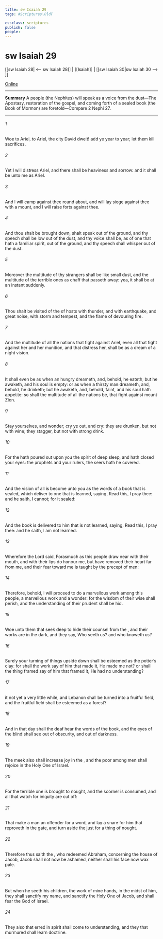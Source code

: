 ```yaml
---
title: sw Isaiah 29
tags: #Scriptures\OldT

cssclass: scriptures
publish: false
people:
---
```


# sw Isaiah 29
[[sw Isaiah 28| <-- sw Isaiah 28]] | [[Isaiah]] | [[sw Isaiah 30|sw Isaiah 30 --> ]]

[Online](https://churchofjesuschrist.org/study/scriptures/ot/isa/29?lang=eng)

---
__Summary__
A people (the Nephites) will speak as a voice from the dust—The Apostasy, restoration of the gospel, and coming forth of a sealed book (the Book of Mormon) are foretold—Compare 2 Nephi 27.

---
###### 1 
Woe to Ariel, to Ariel, the city  David dwelt! add ye year to year; let them kill sacrifices.

###### 2 
Yet I will distress Ariel, and there shall be heaviness and sorrow: and it shall be unto me as Ariel.

###### 3 
And I will camp against thee round about, and will lay siege against thee with a mount, and I will raise forts against thee.

###### 4 
And thou shalt be brought down,  shalt speak out of the ground, and thy speech shall be low out of the dust, and thy voice shall be, as of one that hath a familiar spirit, out of the ground, and thy speech shall whisper out of the dust.

###### 5 
Moreover the multitude of thy strangers shall be like small dust, and the multitude of the terrible ones  as chaff that passeth away: yea, it shall be at an instant suddenly.

###### 6 
Thou shalt be visited of the  of hosts with thunder, and with earthquake, and great noise, with storm and tempest, and the flame of devouring fire.

###### 7 
And the multitude of all the nations that fight against Ariel, even all that fight against her and her munition, and that distress her, shall be as a dream of a night vision.

###### 8 
It shall even be as when an hungry  dreameth, and, behold, he eateth; but he awaketh, and his soul is empty: or as when a thirsty man dreameth, and, behold, he drinketh; but he awaketh, and, behold,  faint, and his soul hath appetite: so shall the multitude of all the nations be, that fight against mount Zion.

###### 9 
Stay yourselves, and wonder; cry ye out, and cry: they are drunken, but not with wine; they stagger, but not with strong drink.

###### 10 
For the  hath poured out upon you the spirit of deep sleep, and hath closed your eyes: the prophets and your rulers, the seers hath he covered.

###### 11 
And the vision of all is become unto you as the words of a book that is sealed, which  deliver to one that is learned, saying, Read this, I pray thee: and he saith, I cannot; for it  sealed:

###### 12 
And the book is delivered to him that is not learned, saying, Read this, I pray thee: and he saith, I am not learned.

###### 13 
Wherefore the Lord said, Forasmuch as this people draw near  with their mouth, and with their lips do honour me, but have removed their heart far from me, and their fear toward me is taught by the precept of men:

###### 14 
Therefore, behold, I will proceed to do a marvellous work among this people,  a marvellous work and a wonder: for the wisdom of their wise  shall perish, and the understanding of their prudent  shall be hid.

###### 15 
Woe unto them that seek deep to hide their counsel from the , and their works are in the dark, and they say, Who seeth us? and who knoweth us?

###### 16 
Surely your turning of things upside down shall be esteemed as the potter’s clay: for shall the work say of him that made it, He made me not? or shall the thing framed say of him that framed it, He had no understanding?

###### 17 
 it not yet a very little while, and Lebanon shall be turned into a fruitful field, and the fruitful field shall be esteemed as a forest?

###### 18 
And in that day shall the deaf hear the words of the book, and the eyes of the blind shall see out of obscurity, and out of darkness.

###### 19 
The meek also shall increase  joy in the , and the poor among men shall rejoice in the Holy One of Israel.

###### 20 
For the terrible one is brought to nought, and the scorner is consumed, and all that watch for iniquity are cut off:

###### 21 
That make a man an offender for a word, and lay a snare for him that reproveth in the gate, and turn aside the just for a thing of nought.

###### 22 
Therefore thus saith the , who redeemed Abraham, concerning the house of Jacob, Jacob shall not now be ashamed, neither shall his face now wax pale.

###### 23 
But when he seeth his children, the work of mine hands, in the midst of him, they shall sanctify my name, and sanctify the Holy One of Jacob, and shall fear the God of Israel.

###### 24 
They also that erred in spirit shall come to understanding, and they that murmured shall learn doctrine.

